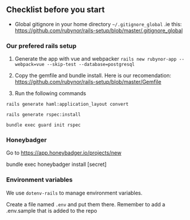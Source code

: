 ## Checklist before you start

 - Global gitignore in your home directory `~/.gitignore_global` .ie this:  https://github.com/rubynor/rails-setup/blob/master/.gitignore_global


### Our prefered rails setup

1. Generate the app with vue and webpacker
`rails new rubynor-app --webpack=vue --skip-test --database=postgresql`

2. Copy the gemfile and bundle install. Here is our recomendation: 
 https://github.com/rubynor/rails-setup/blob/master/Gemfile

3. Run the following commands


`rails generate haml:application_layout convert`

`rails generate rspec:install`

`bundle exec guard init rspec`

### Honeybadger
Go to https://app.honeybadger.io/projects/new

bundle exec honeybadger install [secret]

### Environment variables
We use `dotenv-rails` to manage environment variables.

Create a file named `.env` and put them there. Remember to add a .env.sample that is added to the repo
